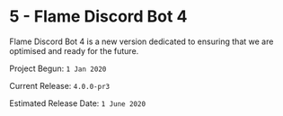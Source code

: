 # 5 - Flame Discord Bot 4
Flame Discord Bot 4 is a new version dedicated to ensuring that we are optimised and ready for the future.

Project Begun: ``1 Jan 2020``

Current Release: ``4.0.0-pr3``

Estimated Release Date: ``1 June 2020``
